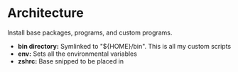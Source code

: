 # Architecture

Install base packages, programs, and custom programs.

- **bin directory:** Symlinked to "${HOME}/bin". This is all my custom scripts
- **env:** Sets all the environmental variables
- **zshrc:** Base snipped to be placed in 

